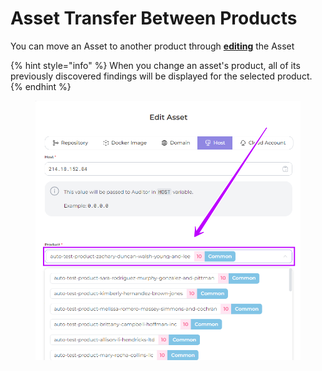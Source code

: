# Asset Transfer Between Products

You can move an Asset to another product through [**editing**](assets-view.md#actions-on-assets) the Asset

{% hint style="info" %}
When you change an asset's product, all of its previously discovered findings will be displayed for the selected product.
{% endhint %}

<figure><img src="../../.gitbook/assets/image (24).png" alt=""><figcaption></figcaption></figure>
